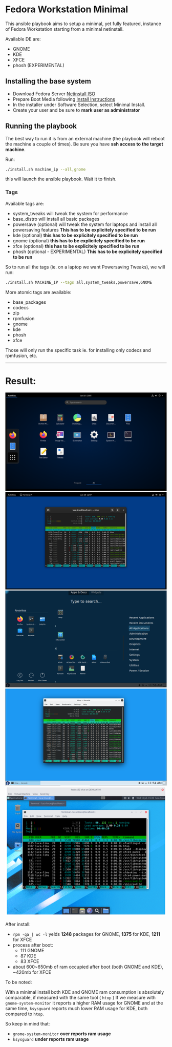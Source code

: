 # Fedora Workstation Minimal

This ansible playbook aims to setup a minimal, yet fully featured, instance of Fedora Workstation
starting from a minimal netinstall.

Available DE are:

- GNOME
- KDE
- XFCE
- phosh (EXPERIMENTAL)

## Installing the base system

- Download Fedora Server [Netinstall ISO](https://getfedora.org/en/server/download/)
- Prepare Boot Media following [Install Instructions](http://docs.fedoraproject.org/en-US/Fedora/html/Installation_Guide/sect-preparing-boot-media.html)
- In the installer under Software Selection, select Minimal Install.
- Create your user and be sure to **mark user as administrator**

## Running the playbook

The best way to run it is from an external machine (the playbook will reboot the machine a couple of times).
Be sure you have **ssh access to the target machine**.

Run:

```sh
./install.sh machine_ip --all,gnome
```

this will launch the ansible playbook. Wait it to finish.

### Tags

Available tags are:

- system_tweaks will tweak the system for performance 
- base_distro   will install all basic packages
- powersave (optional)    will tweak the system for laptops and install all powersaving features  **This has to be explicitely specified to be run**
- kde (optional) **this has to be explicitely specified to be run**
- gnome (optional) **this has to be explicitely specified to be run**
- xfce (optional) **this has to be explicitely specified to be run**
- phosh (optional - EXPERIMENTAL) **This has to be explicitely specified to be run**

So to run all the tags (ie. on a laptop we want Powersaving Tweaks), we will run:

```sh
./install.sh MACHINE_IP --tags all,system_tweaks,powersave,GNOME
```

More atomic tags are available:

- base_packages
- codecs
- zip
- rpmfusion
- gnome
- kde
- phosh
- xfce

Those will only run the specific task ie. for installing only codecs and rpmfusion, etc.

---

# Result:

![overview](./pics/overview.png)
![htop](./pics/htop.png)
![KDE-overview](./pics/KDE-overview.png)
![KDE-htop](./pics/KDE-htop.png)
![XFCE-htop](./pics/XFCE-htop.png)

After install:

- `rpm -qa | wc -l` yelds **1248** packages for GNOME, **1375** for KDE, **1211** for XFCE
- process after boot:
    - 111 GNOME
    - 87 KDE
    - 83 XFCE
- about 600~650mb of ram occupied after boot (both GNOME and KDE), ~420mb for XFCE

To be noted:

With a minimal install both KDE and GNOME ram consumption is absolutely comparable, if measured with the same
tool ( `htop` )
If we measure with `gnome-system-monitor` it reports a higher RAM usage for GNOME and at the same time,
`ksysguard` reports much lower RAM usage for KDE, both compared to `htop`. 

So keep in mind that:

- `gnome-system-monitor` **over reports ram usage**
- `ksysguard` **under reports ram usage**

